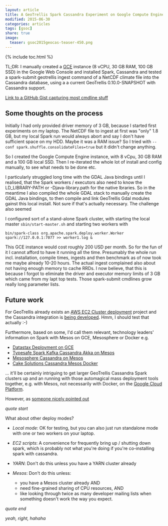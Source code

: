 ```yaml
---
layout: article
title: A GeoTrellis Spark Cassandra Experiment on Google Compute Engine
modified: 2015-06-30
categories: articles
tags: [gsoc]
share: true
image:
  teaser: gsoc2015geocas-teaser-450.png
---
```


{% include toc.html %}

TL;DR: I manually created a [GCE](https://cloud.google.com/) instance (8 vCPU, 30 GB RAM, 100 GB SSD) in the Google Web Console and installed Spark, Cassandra and tested a 
spark-submit geotrellis ingest command of a NetCDF climate file into the Cassandra database, using a
a current GeoTrellis 0.10.0-SNAPSHOT with Cassandra support.

[Link to a  GitHub Gist capturing most cmdline stuff](https://gist.github.com/allixender/ccc5831e726f5fc7679d)

## Some thoughts on the process

Initially I had only provided driver memory of 3 GB, because I started first experiments on my laptop. The NetCDF file to ingest at first 
was "only" 1.8 GB, but my local Spark run would always abort and say I don't have sufficient space on my HDD. Maybe it was 
a RAM issue? So I tried with `--conf spark.shuffle.consolidateFiles=true` but it didn't change anything.

So I created the Google Compute Engine instance, with 8 vCpu, 30 GB RAM and a 100 GB local SSD. Then I re-iterated 
the whole lot of install and config manually, to see what needs to be done etc.

I particularly struggled long time with the GDAL Java bindings until I realised, that the Spark workers / executors also 
need to know the LD_LIBRARY-PATH or -Djava-library.path for the native lbraries. So in the meantime I also compiled the whole 
GDAL stack to manually create the GDAL Java bindings, to then compile and link GeoTrellis Gdal modules gainst this 
local install. Not sure if that's actually necessary. The challenge also seemed 

I configured sort of a stand-alone Spark cluster, with starting the local master `sbin/start-master.sh` and starting two 
workers with

```shell
bin/spark-class org.apache.spark.deploy.worker.Worker spark://127.0.0.1:7077 >> worker1.log &
```

This GCE instance would cost roughly 200 USD per month. So for the fun of it I cannot afford to have it running all the time. 
Presumably the whole run incl. installation, compile times, ingests and then benchmark as of now took me maybe already 10-20 hours. 
The actual ingest complained also about not having enough memory to cache RRDs. I now believe, that this is because I forgot to eliminate 
the driver and executor memory limits of 3 GB which came from my lapt top tests. Those spark-submit cmdlines grow really long parameter 
lists.

## Future work

For GeoTrellis already exists an [AWS EC2 Cluster deployment](https://github.com/geotrellis/geotrellis-ec2-cluster) project and 
the Cassandra integration is [being developed](https://github.com/geotrellis/geotrellis-ec2-cluster/tree/feature/hmc/cassandra-support). Hmm, I should test that actually :-)

Furthermore, based on some, I'd call them relevant, technology leaders' information on Spark with Mesos on GCE, 
Mesosphere or Docker e.g.

- [Datastax Deployment on GCE](https://academy.datastax.com/demos/datastax-enterprise-deployment-guide-google-compute-engine)
- [Typesafe Spark Kafka Cassandra Akka on Mesos](https://www.typesafe.com/blog/using-spark-kafka-cassandra-and-akka-on-mesos-for-real-time-personalization)
- [Mesosphere Cassandra on Mesos](https://mesosphere.com/blog/2014/02/12/cassandra-on-mesos-scalable-enterprise-storage/)
- [Cake Solutions Cassandra Mesos Docker](http://www.cakesolutions.net/teamblogs/cassandra-mesos-docker)

... it'll be certainly intriguing to get larger GeoTrellis Cassandra Spark clusters up and an running with those automagical mass 
deployment tools together, e.g. with Mesos, not necessarily with Docker, on the [Google Cloud Platform](https://cloud.google.com/).
 
However, as [someone nicely pointed out](http://koeninger.github.io/spark-cassandra-example/#14)

_quote start_

What about other deploy modes?

- *Local mode*: OK for testing, but you can also just run standalone mode with one or two workers on your laptop.

- *EC2 scripts*: A convenience for frequently bring up / shutting down spark, which is probably not what you're doing if you're co-installing spark with cassandra.

- *YARN*: Don't do this unless you have a YARN cluster already

- *Mesos*: Don't do this unless:
  - you have a Mesos cluster already AND
  - need fine-grained sharing of CPU resources, AND
  - like looking through twice as many developer mailing lists when something doesn't work the way you expect.

_quote end_

*yeah, right, hahaha*